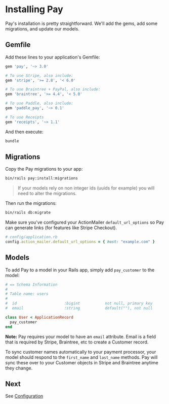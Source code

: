 # Installing Pay

Pay's installation is pretty straightforward. We'll add the gems, add some migrations, and update our models.

## Gemfile

Add these lines to your application's Gemfile:

```ruby
gem 'pay', '~> 3.0'

# To use Stripe, also include:
gem 'stripe', '>= 2.8', '< 6.0'

# To use Braintree + PayPal, also include:
gem 'braintree', '>= 4.4', '< 5.0'

# To use Paddle, also include:
gem 'paddle_pay', '~> 0.1'

# To use Receipts
gem 'receipts', '~> 1.1'
```

And then execute:

```bash
bundle
```

## Migrations

Copy the Pay migrations to your app:

````bash
bin/rails pay:install:migrations
````

>If your models rely on non integer ids (uuids for example) you will need to alter the migrations.

Then run the migrations:

```bash
bin/rails db:migrate
```

Make sure you've configured your ActionMailer `default_url_options` so Pay can generate links (for features like Stripe Checkout).

```ruby
# config/application.rb
config.action_mailer.default_url_options = { host: "example.com" }
```

## Models

To add Pay to a model in your Rails app, simply add `pay_customer` to the model:

```ruby
# == Schema Information
#
# Table name: users
#
#  id                     :bigint           not null, primary key
#  email                  :string           default(""), not null

class User < ApplicationRecord
  pay_customer
end
```

**Note:** Pay requires your model to have an `email` attribute. Email is a field that is required by Stripe, Braintree, etc to create a Customer record.

To sync customer names automatically to your payment processor, your model should respond to the `first_name` and `last_name` methods. Pay will sync these over to your Customer objects in Stripe and Braintree anytime they change.

## Next

See [Configuration](2_configuration.md)
